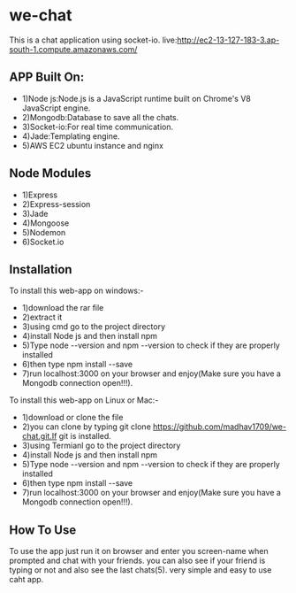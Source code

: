 # we-chat
This is a chat application using socket-io.
live:http://ec2-13-127-183-3.ap-south-1.compute.amazonaws.com/

## APP Built On:
* 1)Node js:Node.js is a JavaScript runtime built on Chrome's V8 JavaScript engine.
* 2)Mongodb:Database to save all the chats.
* 3)Socket-io:For real time communication.
* 4)Jade:Templating engine.
* 5)AWS EC2 ubuntu instance and nginx

## Node Modules
* 1)Express
* 2)Express-session
* 3)Jade
* 4)Mongoose
* 5)Nodemon
* 6)Socket.io

## Installation
To install this web-app on windows:-
* 1)download the rar file
* 2)extract it
* 3)using cmd go to the project directory
* 4)install Node js and then install npm
* 5)Type node --version and npm --version to check if they are properly installed
* 6)then type npm install --save
* 7)run localhost:3000 on your browser and enjoy(Make sure you have a Mongodb connection open!!!).

To install this web-app on Linux or Mac:-
* 1)download or clone the file
* 2)you can clone by typing git clone https://github.com/madhav1709/we-chat.git.If git is installed.
* 3)using Termianl go to the project directory
* 4)install Node js and then install npm
* 5)Type node --version and npm --version to check if they are properly installed
* 6)then type npm install --save
* 7)run localhost:3000 on your browser and enjoy(Make sure you have a Mongodb connection open!!!).

## How To Use
To use the app just run it on browser and enter you screen-name when prompted and chat with your friends.
you can also see if your friend is typing or not and also see the last chats(5).
very simple and easy to use caht app.


